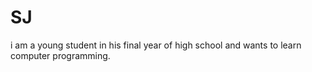 # SJ
i am a young student in his final year of high school and wants to learn computer programming.
